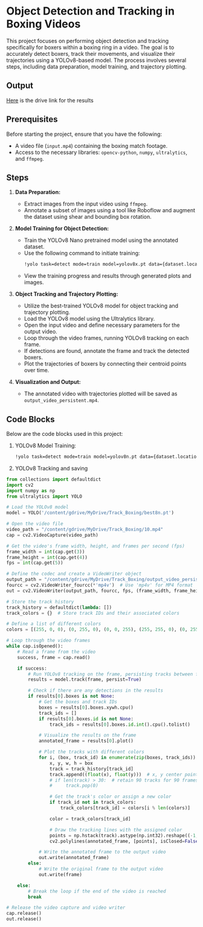 # Object Detection and Tracking in Boxing Videos

This project focuses on performing object detection and tracking specifically for boxers within a boxing ring in a video. The goal is to accurately detect boxers, track their movements, and visualize their trajectories using a YOLOv8-based model. The process involves several steps, including data preparation, model training, and trajectory plotting.

## Output
[Here](https://drive.google.com/drive/folders/10xLxepfW5XRJWUkmU1gBFb4vJVowXumV?usp=sharing) is the drive link for the results

## Prerequisites

Before starting the project, ensure that you have the following:

- A video file (`input.mp4`) containing the boxing match footage.
- Access to the necessary libraries: `opencv-python`, `numpy`, `ultralytics`, and `ffmpeg`.

## Steps

1. **Data Preparation:**
   - Extract images from the input video using `ffmpeg`.
   - Annotate a subset of images using a tool like Roboflow and augment the dataset using shear and bounding box rotation.

2. **Model Training for Object Detection:**
   - Train the YOLOv8 Nano pretrained model using the annotated dataset.
   - Use the following command to initiate training:
     ```bash
     !yolo task=detect mode=train model=yolov8x.pt data={dataset.location}/data.yaml epochs=25 imgsz=800 plots=True
     ```
   - View the training progress and results through generated plots and images.

3. **Object Tracking and Trajectory Plotting:**
   - Utilize the best-trained YOLOv8 model for object tracking and trajectory plotting.
   - Load the YOLOv8 model using the Ultralytics library.
   - Open the input video and define necessary parameters for the output video.
   - Loop through the video frames, running YOLOv8 tracking on each frame.
   - If detections are found, annotate the frame and track the detected boxers.
   - Plot the trajectories of boxers by connecting their centroid points over time.

4. **Visualization and Output:**
   - The annotated video with trajectories plotted will be saved as `output_video_persistent.mp4`.

## Code Blocks

Below are the code blocks used in this project:

1. YOLOv8 Model Training:
   ```bash
   !yolo task=detect mode=train model=yolov8n.pt data={dataset.location}/data.yaml epochs=25 imgsz=800 plots=True
   ```
2. YOLOv8 Tracking and saving
```python
from collections import defaultdict
import cv2
import numpy as np
from ultralytics import YOLO

# Load the YOLOv8 model
model = YOLO('/content/gdrive/MyDrive/Track_Boxing/best8n.pt')

# Open the video file
video_path = "/content/gdrive/MyDrive/Track_Boxing/10.mp4"
cap = cv2.VideoCapture(video_path)

# Get the video's frame width, height, and frames per second (fps)
frame_width = int(cap.get(3))
frame_height = int(cap.get(4))
fps = int(cap.get(5))

# Define the codec and create a VideoWriter object
output_path = "/content/gdrive/MyDrive/Track_Boxing/output_video_persistent.mp4"
fourcc = cv2.VideoWriter_fourcc(*'mp4v')  # Use 'mp4v' for MP4 format
out = cv2.VideoWriter(output_path, fourcc, fps, (frame_width, frame_height))

# Store the track history
track_history = defaultdict(lambda: [])
track_colors = {}  # Store track IDs and their associated colors

# Define a list of different colors
colors = [(255, 0, 0), (0, 255, 0), (0, 0, 255), (255, 255, 0), (0, 255, 255), (255, 0, 255)]

# Loop through the video frames
while cap.isOpened():
    # Read a frame from the video
    success, frame = cap.read()

    if success:
        # Run YOLOv8 tracking on the frame, persisting tracks between frames
        results = model.track(frame, persist=True)

        # Check if there are any detections in the results
        if results[0].boxes is not None:
            # Get the boxes and track IDs
            boxes = results[0].boxes.xywh.cpu()
            track_ids = []
            if results[0].boxes.id is not None:
                track_ids = results[0].boxes.id.int().cpu().tolist()

            # Visualize the results on the frame
            annotated_frame = results[0].plot()

            # Plot the tracks with different colors
            for i, (box, track_id) in enumerate(zip(boxes, track_ids)):
                x, y, w, h = box
                track = track_history[track_id]
                track.append((float(x), float(y)))  # x, y center point
                # if len(track) > 30:  # retain 90 tracks for 90 frames
                #     track.pop(0)

                # Get the track's color or assign a new color
                if track_id not in track_colors:
                    track_colors[track_id] = colors[i % len(colors)]

                color = track_colors[track_id]

                # Draw the tracking lines with the assigned color
                points = np.hstack(track).astype(np.int32).reshape((-1, 1, 2))
                cv2.polylines(annotated_frame, [points], isClosed=False, color=color, thickness=10)

            # Write the annotated frame to the output video
            out.write(annotated_frame)
        else:
            # Write the original frame to the output video
            out.write(frame)

    else:
        # Break the loop if the end of the video is reached
        break

# Release the video capture and video writer
cap.release()
out.release()

```
